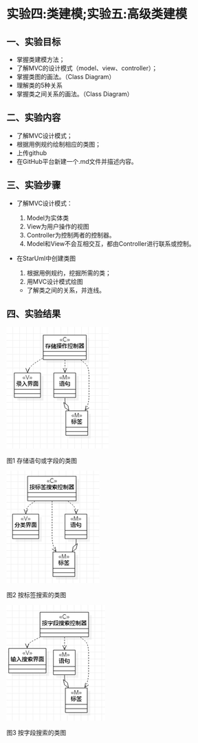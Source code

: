 
# 实验四:类建模;实验五:高级类建模

 ## 一、实验目标
- 掌握类建模方法；
- 了解MVC的设计模式（model、view、controller）；
- 掌握类图的画法。（Class Diagram）
- 理解类的5种关系
- 掌握类之间关系的画法。（Class Diagram）
## 二、实验内容
- 了解MVC设计模式；
- 根据用例规约绘制相应的类图；
- 上传github
- 在GitHub平台新建一个.md文件并描述内容。
  
## 三、实验步骤
- 了解MVC设计模式：
  1. Model为实体类
  2. View为用户操作的视图
  3. Controller为控制两者的控制器。
  4. Model和View不会互相交互，都由Controller进行联系或控制。

- 在StarUml中创建类图
  1. 根据用例规约，挖掘所需的类；
  2. 用MVC设计模式绘图
  - 了解类之间的关系，并连线。

## 四、实验结果

![类图](./类图1.jpg)

图1 存储语句或字段的类图

![类图](./类图2.jpg)

图2 按标签搜索的类图

![类图](./类图3.jpg)

图3  按字段搜索的类图

